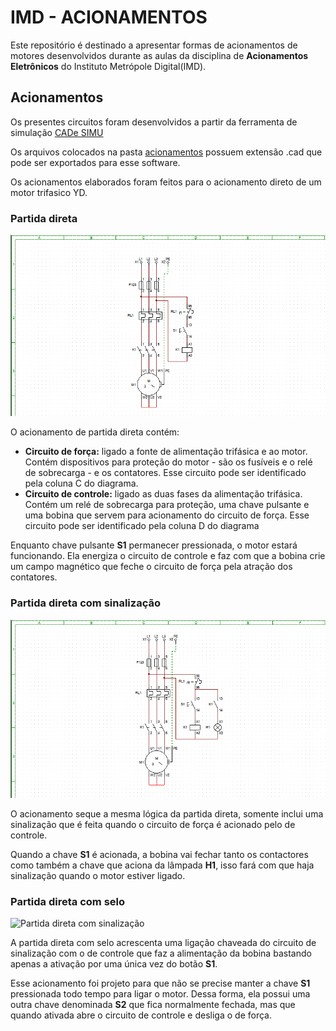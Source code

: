 # IMD - ACIONAMENTOS

Este repositório é destinado a apresentar formas de acionamentos de motores desenvolvidos durante as aulas da disciplina de **Acionamentos Eletrônicos** do Instituto Metrópole Digital(IMD).


## Acionamentos

Os presentes circuitos foram desenvolvidos a partir da ferramenta de simulação [CADe SIMU](https://www.cadesimu.net/)

Os arquivos colocados na pasta [acionamentos](./acionamentos) possuem extensão .cad que pode ser exportados para esse software.

Os acionamentos elaborados foram feitos para o acionamento direto de um motor trifasico YD.


### Partida direta

![Partida direta](./img/partida_direta.png)

O acionamento de partida direta contém:
- **Circuito de força:** ligado a fonte de alimentação trifásica e ao motor. Contém dispositivos para proteção do motor - são os fusíveis e o relé de sobrecarga - e os contatores. Esse circuito pode ser identificado pela coluna C do diagrama.
- **Circuito de controle:** ligado as duas fases da alimentação trifásica. Contém um relé de sobrecarga para proteção, uma chave pulsante e uma bobina que servem para acionamento do circuito de força. Esse circuito pode ser identificado pela coluna D do diagrama

Enquanto chave pulsante **S1** permanecer pressionada, o motor estará funcionando. Ela energiza o circuito de controle e faz com que a bobina crie um campo magnético que feche o circuito de força pela atração dos contatores.


### Partida direta com sinalização

![Partida direta com sinalização](./img/partida_direta_com_sinalização.png)

O acionamento seque a mesma lógica da partida direta, somente inclui uma sinalização que é feita quando o circuito de força é acionado pelo de controle.

Quando a chave **S1** é acionada, a bobina vai fechar tanto os contactores como também a chave que aciona da lâmpada **H1**, isso fará com que haja sinalização quando o motor estiver ligado.


### Partida direta com selo

![Partida direta com sinalização](./img/partida_direta_com_selo_elétrico.png)

A partida direta com selo acrescenta uma ligação chaveada do circuito de sinalização com o de controle que faz a alimentação da bobina bastando apenas a ativação por uma única vez do botão **S1**.

Esse acionamento foi projeto para que não se precise manter a chave **S1** pressionada todo tempo para ligar o motor. Dessa forma, ela possui uma outra chave denominada **S2** que fica normalmente fechada, mas que quando ativada abre o circuito de controle e desliga o de força.